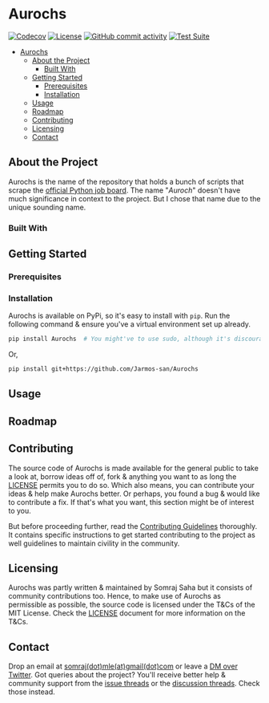 # Aurochs

[![Codecov](https://img.shields.io/codecov/c/gh/Jarmos-san/Aurochs?color=F01F7A&label=Coverage&logo=CodeCov&token=5ZSXRX2ZLI)](https://codecov.io/gh/Jarmos-san/Aurochs) [![License](https://img.shields.io/github/license/Jarmos-san/Aurochs?color=181717&label=License&logo=GitHub)](https://github.com/Jarmos-san/Aurochs/blob/dev/LICENSE) [![GitHub commit activity](https://img.shields.io/github/commit-activity/m/Jarmos-san/Aurochs?color=181717&label=Commit%20Frequency&logo=GitHub)](https://github.com/Jarmos-san/Aurochs/graphs/commit-activity) [![Test Suite](https://github.com/Jarmos-san/Aurochs/workflows/Test%20Suite/badge.svg)](https://github.com/Jarmos-san/Aurochs/actions?query=workflow%3A%22Test+Suite%22)

- [Aurochs](#aurochs)
  - [About the Project](#about-the-project)
    - [Built With](#built-with)
  - [Getting Started](#getting-started)
    - [Prerequisites](#prerequisites)
    - [Installation](#installation)
  - [Usage](#usage)
  - [Roadmap](#roadmap)
  - [Contributing](#contributing)
  - [Licensing](#licensing)
  - [Contact](#contact)

## About the Project

Aurochs is the name of the repository that holds a bunch of scripts that scrape the [official Python job board](https://python.org/jobs). The name "_Auroch_" doesn't have much significance in context to the project. But I chose that name due to the unique sounding name.

### Built With
<!-- TODO: List the dependencies -->

## Getting Started
<!-- TODO: How to use Aurochs -->

### Prerequisites
<!-- TODO: List the prerequisites like the dependencies -->

### Installation

Aurochs is available on PyPi, so it's easy to install with `pip`. Run the following command & ensure you've a virtual environment set up already.

```bash
pip install Aurochs  # You might've to use sudo, although it's discouraged
```

Or,

```bash
pip install git+https://github.com/Jarmos-san/Aurochs
```

## Usage
<!-- TODO: Describe how to use Aurochs -->

## Roadmap
<!-- TODO: Describe were to keep a lookout for further development roadmap -->

## Contributing

The source code of Aurochs is made available for the general public to take a look at, borrow ideas off of, fork & anything you want to as long the [LICENSE](LICENSE) permits you to do so. Which also means, you can contribute your ideas & help make Aurochs better. Or perhaps, you found a bug & would like to contribute a fix. If that's what you want, this section might be of interest to you.

But before proceeding further, read the [Contributing Guidelines](.github/CONTRIBUTING.md) thoroughly. It contains specific instructions to get started contributing to the project as well guidelines to maintain civility in the community.

## Licensing

Aurochs was partly written & maintained by Somraj Saha but it consists of community contributions too. Hence, to make use of Aurochs as permissible as possible, the source code is licensed under the T&Cs of the MIT License. Check the [LICENSE](LICENSE) document for more information on the T&Cs.

## Contact

Drop an email at [somraj(dot)mle(at)gmail(dot)com](mailto:somraj.mle@gmail.com) or leave a [DM over Twitter](https://twitter.com/Jarmosan). Got queries about the project? You'll receive better help & community support from the [issue threads](https://github.com/Jarmos-san/Aurochs/issues) or the [discussion threads](https://github.com/Jarmos-san/Aurochs/discussions). Check those instead.

<!-- Note sure if this section is even needed right now -->
<!-- Uncomment if its necessary -->
<!-- ## Acknowledgements  -->
<!-- TODO: Acknowledge those contributed to the project -->
